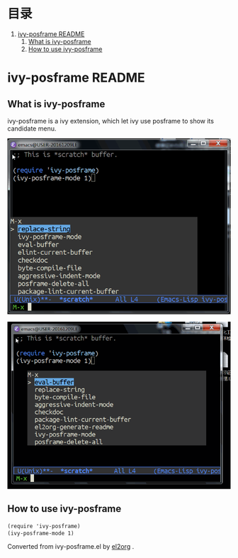 
# &#30446;&#24405;

1.  [ivy-posframe README](#org62b81db)
    1.  [What is ivy-posframe](#org28920fa)
    2.  [How to use ivy-posframe](#orgf87cbce)


<a id="org62b81db"></a>

# ivy-posframe README


<a id="org28920fa"></a>

## What is ivy-posframe

ivy-posframe is a ivy extension, which let ivy use posframe
to show its candidate menu.

![img](./snapshots/ivy-posframe1.gif)

![img](./snapshots/ivy-posframe2.gif)


<a id="orgf87cbce"></a>

## How to use ivy-posframe

    (require 'ivy-posframe)
    (ivy-posframe-mode 1)



Converted from ivy-posframe.el by [el2org](https://github.com/tumashu/el2org) .